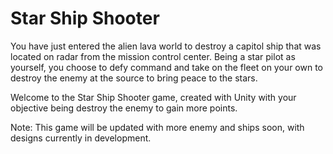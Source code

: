 # Star Ship Shooter
 
You have just entered the alien lava world to destroy a capitol ship that was located on radar from the mission control center. Being a star pilot as yourself, you choose to defy command and take on the fleet on your own to destroy the enemy at the source to bring peace to the stars. 

Welcome to the Star Ship Shooter game, created with Unity with your objective being destroy the enemy to gain more points. 

Note: This game will be updated with more enemy and ships soon, with designs currently in development. 